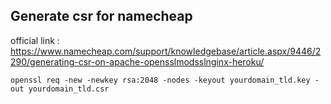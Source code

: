 ## Generate csr for namecheap

official link : https://www.namecheap.com/support/knowledgebase/article.aspx/9446/2290/generating-csr-on-apache-opensslmodsslnginx-heroku/

```shell
openssl req -new -newkey rsa:2048 -nodes -keyout yourdomain_tld.key -out yourdomain_tld.csr
```

